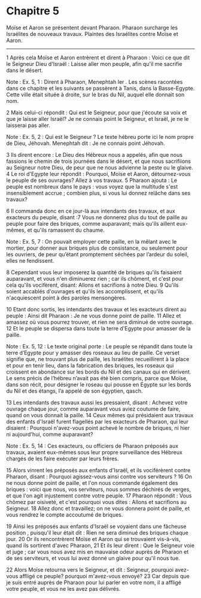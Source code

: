 # Chapitre 5

Moïse et Aaron se présentent devant Pharaon.
Pharaon surcharge les Israélites de nouveaux travaux.
Plaintes des Israélites contre Moïse et Aaron.

***

1 Après cela Moïse et Aaron entrèrent et dirent à Pharaon : Voici ce que dit le Seigneur Dieu d'Israël : Laisse aller mon peuple, afin qu'il me sacrifie dans le désert.

<span class="bible-note">Note : </span> Ex. 5, 1 : Dirent à Pharaon, Menephtah Ier . Les scènes racontées dans ce chapitre et les suivants se passèrent à Tanis, dans la Basse-Egypte. Cette ville était située à droite, sur le bras du Nil, auquel elle donnait son nom.

2 Mais celui-ci répondit : Qui est le Seigneur, pour que j'écoute sa voix et que je laisse aller Israël? Je ne connais point le Seigneur, et Israël, je ne le laisserai pas aller.

<span class="bible-note">Note : </span> Ex. 5, 2 : Qui est le Seigneur ? Le texte hébreu porte ici le nom propre de Dieu, Jéhovah. Menephtah dit : Je ne connais point Jéhovah.

3 Ils dirent encore : Le Dieu des Hébreux nous a appelés, afin que nous fassions le chemin de trois journées dans le désert, et que nous sacrifiions au Seigneur notre Dieu, de peur que ne nous advienne la peste ou le glaive. 4 Le roi d'Egypte leur répondit : Pourquoi, Moïse et Aaron, détournez-vous le peuple de ses ouvrages? Allez à vos travaux. 5 Pharaon ajouta : Le peuple est nombreux dans le pays : vous voyez que la multitude s'est insensiblement accrue ; combien plus, si vous lui donnez relâche dans ses travaux?


6 Il commanda donc en ce jour-là aux intendants des travaux, et aux exacteurs du peuple, disant :7 Vous ne donnerez plus du tout de paille au peuple pour faire des briques, comme auparavant; mais qu'ils aillent eux-mêmes, et qu'ils ramassent du chaume.

<span class="bible-note">Note : </span> Ex. 5, 7 : On pouvait employer cette paille, en la mêlant avec le mortier, pour donner aux briques plus de consistance, ou seulement pour les ouvriers, de peur qu’étant promptement séchées par l’ardeur du soleil, elles ne fendissent.

8 Cependant vous leur imposerez la quantité de briques qu'ils faisaient auparavant, et vous n'en diminuerez rien ; car ils chôment, et c'est pour cela qu'ils vocifèrent, disant: Allons et sacrifions à notre Dieu. 9 Qu'ils soient accablés d'ouvrages et qu'ils les accomplissent, et qu'ils n'acquiescent point à des paroles mensongères.


10 Etant donc sortis, les intendants des travaux et les exacteurs dirent au peuple : Ainsi dit Pharaon : Je ne vous donne point de paille. 11 Allez et amassez où vous pourrez trouver, et rien ne sera diminué de votre ouvrage. 12 Et le peuple se dispersa dans toute la terre d'Egypte pour amasser de la paille.

<span class="bible-note">Note : </span> Ex. 5, 12 : Le texte original porte : Le peuple se répandit dans toute la terre d’Egypte pour y amasser des roseaux au lieu de paille. Ce verset signifie que, ne trouvant plus de paille, les Israélites recueillirent à la place et pour en tenir lieu, dans la fabrication des briques, les roseaux qui croissent en abondance sur les bords du Nil et des canaux qui en dérivent. Le sens précis de l’hébreu n’avait pas été bien compris, parce que Moïse, dans son récit, pour désigner le roseau qui pousse en Egypte sur les bords du Nil et des étangs, l’a appelé de son égyptien, qasch.

13 Les intendants des travaux aussi les pressaient, disant : Achevez votre ouvrage chaque jour, comme auparavant vous aviez coutume de faire, quand on vous donnait la paille. 14 Ceux mêmes qui présidaient aux travaux des enfants d'Israël furent flagellés par les exacteurs de Pharaon, qui leur disaient : Pourquoi n'avez-vous point achevé le nombre de briques, ni hier ni aujourd'hui, comme auparavant?

<span class="bible-note">Note : </span> Ex. 5, 14 : Ces exacteurs, ou officiers de Pharaon préposés aux travaux, avaient eux-mêmes sous leur propre surveillance des Hébreux chargés de les faire exécuter par leurs frères.


15 Alors vinrent les préposés aux enfants d'Israël, et ils vociférèrent contre Pharaon, disant : Pourquoi agissez-vous ainsi contre vos serviteurs ? 16 On ne nous donne point de paille, et l'on nous commande également des briques : voici que nous, vos serviteurs, nous sommes déchirés de verges, et que l'on agit injustement contre votre peuple. 17 Pharaon répondit : Vous chômez par oisiveté, et c'est pourquoi vous dites : Allons et sacrifions au Seigneur. 18 Allez donc et travaillez; on ne vous donnera point de paille, et vous rendrez le compte accoutumé de briques.


19 Ainsi les préposés aux enfants d'Israël se voyaient dans une fâcheuse position , puisqu'il leur était dit : Rien ne sera diminué des briques chaque jour. 20 Or ils rencontrèrent Moïse et Aaron qui se trouvaient vis-à-vis, quand ils sortirent d'avec Pharaon, 21 Et ils leur dirent : Que le Seigneur voie et juge ; car vous nous avez mis en mauvaise odeur auprès de Pharaon et de ses serviteurs, et vous lui avez donné un glaive pour qu'il nous tue.


22 Alors Moïse retourna vers le Seigneur, et dit : Seigneur, pourquoi avez-vous affligé ce peuple? pourquoi m'avez-vous envoyé? 23 Car depuis que je suis entré auprès de Pharaon pour lui parler en votre nom, il a affligé votre peuple, et vous ne les avez pas délivrés.

